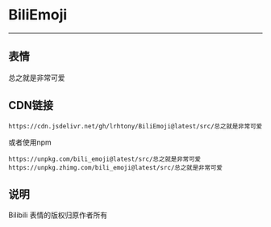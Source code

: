 # BiliEmoji
---
## 表情
总之就是非常可爱
## CDN链接
```
https://cdn.jsdelivr.net/gh/lrhtony/BiliEmoji@latest/src/总之就是非常可爱
```
或者使用npm
```
https://unpkg.com/bili_emoji@latest/src/总之就是非常可爱
https://unpkg.zhimg.com/bili_emoji@latest/src/总之就是非常可爱
```
## 说明
Bilibili 表情的版权归原作者所有
